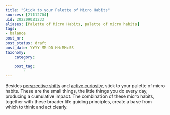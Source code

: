 ```yaml
---
title: "Stick to your Palette of Micro Habits"
sources: [21112704]
uid: 202209021233
aliases: [Palette of Micro Habits, palette of micro habits]
tags:
- balance
post_nr:
post_status: draft
post_date: YYYY-MM-DD HH:MM:SS
taxonomy:
    category:
        -
    post_tag:
        -
---
```


Besides [perspective shifts](perspective-shifts.md) and [active curiosity](active-curiosity.md), stick to your palette of micro habits. These are the small things, the little things you do every day, producing a cumulative impact. The combination of these micro habits, together with these broader life guiding principles, create a base from which to think and act clearly.